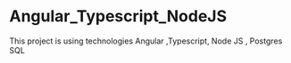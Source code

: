# Angular_Typescript_NodeJS
This project is using technologies Angular ,Typescript, Node JS , Postgres SQL 
